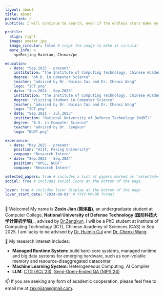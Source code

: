 ```yaml
---
layout: about
title: about
permalink: /
subtitle: I will continue to search, even if the endless stars make my search hopeless, even if I am alone.

profile:
  align: right
  image: avatar.jpg
  image_circular: false # crops the image to make it circular
  more_info: >
    <p>Beijing Haidian, China</p>

education:
  - date: "Sep.2025 - present"
    institution: "the Institute of Computing Technology, Chinese Academy of Sciences (ICT, CAS) "
    degree: "ph.D. in Computer Science"
    teacher: "advised by Dr. Huimin Cui and Dr. Chenxi Wang"
    logo: "ICT.png"
  - date: "Jun.2024 - Sep.2025"
    institution: "the Institute of Computing Technology, Chinese Academy of Sciences (ICT, CAS) "
    degree: "Visiting Student in Computer Science"
    teacher: "advised by Dr. Huimin Cui and Dr. Chenxi Wang"
    logo: "ICT.png"
  - date: "Sep.2021 - Jul.2025"
    institution: "National University of Defense Technology (NUDT)"
    degree: "B.S. in Computer Science"
    teacher: "advised by Dr. Zengkun"
    logo: "NUDT.png"

experience:
  - date: "May.2025 - present"
    position: "AIIT, Peking University"
    company: "Research Intern"
  - date: "Sep.2022 - Seq.2024"
    position: "HPCL, NUDT"
    company: "Research Intern"

selected_papers: true # includes a list of papers marked as "selected={true}"
social: true # includes social icons at the bottom of the page

lover: true # includes lover display at the bottom of the page
lover_start_date: "2024-08-01" # YYYY-MM-DD format
---
```


👋 Welcome! My name is <b>Zexin Jian (简泽鑫)</b>, an undergraduate student at Computer College, <b>National University of Defense Technology (国防科技大学计算机学院), </b>, advised by <a href="">Dr.Zengkun</a>. I will be a PhD student at Institute of Computing Technology (ICT), Chinese Academy of Sciences (CAS) in Sep 2025. I am lucky to be advised by <a href="https://cuihuimin.github.io/">Dr. Huimin Cui</a> and <a href="https://wangchenxi7.github.io/home/">Dr. Chenxi Wang</a>. 

🤔 My research interest includes:
- <b>Managed Runtime System:</b> build hard-core systems, managed runtime and big data systems for emerging hardware, such as non-volatile memory and resource-disaggregated datacenter
- <b>Machine Learning System:</b> Heterogeneous Computing, AI Compiler
- <b>LLM:</b> <a href="https://aclanthology.org/2023.findings-acl.530/">CTG (ACL'23)</a>, <a href="https://dl.acm.org/doi/10.5555/3737916.3740736">Semi-Open-Ended QA (NIPS'24)</a>

📫 If you are seeking any form of academic cooperation, please feel free to email me at <a href="">zexinjian@gmail.com</a>.
